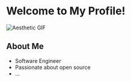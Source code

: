 # Welcome to My Profile!

![Aesthetic GIF](https://media.giphy.com/media/v1.Y2lkPTc5MGI3NjExdTc3NGx6MGUzdTd1OXY2NGk5Y3hreXBtbWpjcWZ4ZmZuZ3pybmRlMSZlcD12MV9pbnRlcm5hbF9naWZfYnlfaWQmY3Q9Zw/ig93eTLitmKanwNVyo/giphy.gif)

## About Me
- Software Engineer
- Passionate about open source
- ...
